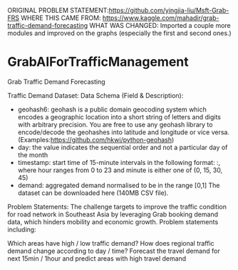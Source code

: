 ORIGINAL PROBLEM STATEMENT:https://github.com/yingjia-liu/Msft-Grab-FRS
WHERE THIS CAME FROM: https://www.kaggle.com/mahadir/grab-traffic-demand-forecasting
WHAT WAS CHANGED: Imported a couple more modules and improved on the graphs (especially the first and second ones.)

# GrabAIForTrafficManagement
Grab Traffic Demand Forecasting

Traffic Demand Dataset:
Data Schema (Field & Description):

- geohash6: geohash is a public domain geocoding system which encodes a geographic location into a short string of letters and digits with arbitrary precision. You are free to use any geohash library to encode/decode the geohashes into latitude and longitude or vice versa.(Examples:https://github.com/hkwi/python-geohash)
- day: the value indicates the sequential order and not a particular day of the month
- timestamp: start time of 15-minute intervals in the following format: <hour>:<minute>, where hour ranges from 0 to 23 and minute is either one of (0, 15, 30, 45)
- demand: aggregated demand normalised to be in the range [0,1]
The dataset can be downloaded here (140MB CSV file).

Problem Statements:
The challenge targets to improve the traffic condition for road network in Southeast Asia by leveraging Grab booking demand data, which hinders mobility and economic growth. Problem statements including:

Which areas have high / low traffic demand?
How does regional traffic demand change according to day / time?
Forecast the travel demand for next 15min / 1hour and predict areas with high travel demand
